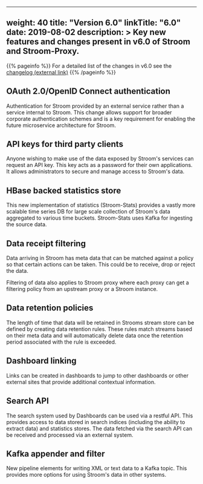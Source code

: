 
---
weight: 40
title: "Version 6.0"
linkTitle: "6.0"
date: 2019-08-02
description: >
  Key new features and changes present in v6.0 of Stroom and Stroom-Proxy.
---

{{% pageinfo %}}
For a detailed list of the changes in v6.0 see the [changelog (external link)](https://github.com/gchq/stroom/blob/6.0/CHANGELOG.md)
{{% /pageinfo %}}

## OAuth 2.0/OpenID Connect authentication

Authentication for Stroom provided by an external service rather than a service internal to Stroom.
This change allows support for broader corporate authentication schemes and is a key requirement for enabling the future microservice architecture for Stroom.

## API keys for third party clients

Anyone wishing to make use of the data exposed by Stroom's services can request an API key.
This key acts as a password for their own applications.
It allows administrators to secure and manage access to Stroom's data.

## HBase backed statistics store

This new implementation of statistics (Stroom-Stats) provides a vastly more scalable time series DB for large scale collection of Stroom's data aggregated to various time buckets.
Stroom-Stats uses Kafka for ingesting the source data.

## Data receipt filtering

Data arriving in Stroom has meta data that can be matched against a policy so that certain actions can be taken.
This could be to receive, drop or reject the data.

Filtering of data also applies to Stroom proxy where each proxy can get a filtering policy from an upstream proxy or a Stroom instance.

## Data retention policies

The length of time that data will be retained in Strooms stream store can be defined by creating data retention rules.
These rules match streams based on their meta data and will automatically delete data once the retention period associated with the rule is exceeded.

## Dashboard linking

Links can be created in dashboards to jump to other dashboards or other external sites that provide additional contextual information.

## Search API

The search system used by Dashboards can be used via a restful API.
This provides access to data stored in search indices (including the ability to extract data) and statistics stores.
The data fetched via the search API can be received and processed via an external system.

## Kafka appender and filter

New pipeline elements for writing XML or text data to a Kafka topic.
This provides more options for using Stroom's data in other systems.
